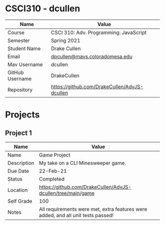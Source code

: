 # CSCI310 - dcullen

| Name             | Value                                                                 | 
| -------------    | -------------                                                         |
| Course           | CSCI 310: Adv. Programming: JavaScript                                | 
| Semester         | Spring 2021                                                           |
| Student Name     | Drake Cullen                                                          |
| Email            | dpcullen@mavs.coloradomesa.edu                                        |
| Mav Username     | dcullen                                                               |
| GitHub Username  | DrakeCullen                                                           |
| Repository       | https://github.com/DrakeCullen/AdvJS-dcullen                          |

# Projects

## Project 1

| Name                | Value                                                                 |
| -------------       | -------------                                                         |
| Name                | Game Project                                            | 
| Description         | My take on a CLI Minesweeper game.                                                           |
| Due Date            | 22-Feb-21                                                          |
| Status              | Completed                                        |
| Location            | https://github.com/DrakeCullen/AdvJS-dcullen/tree/main/game                                                               |
| Self Grade              | 100                                        |
| Notes                 | All requirements were met, extra features were added, and all unit tests passed!